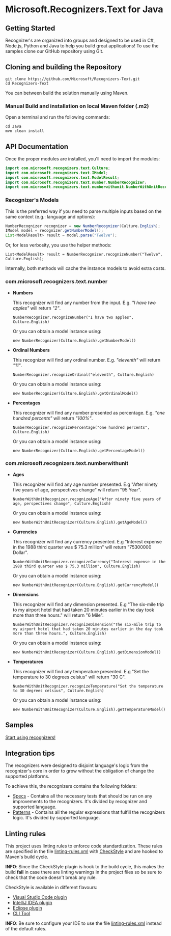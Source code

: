 # Microsoft.Recognizers.Text for Java

## Getting Started

Recognizer's are organized into groups and designed to be used in C#, Node.js, Python and Java to help you build great applications! To use the samples clone our GitHub repository using Git.

## Cloning and building the Repository

    git clone https://github.com/Microsoft/Recognizers-Text.git
    cd Recognizers-Text

You can between build the solution manually using Maven.

### Manual Build and installation on local Maven folder (.m2)

Open a terminal and run the following commands:

    cd Java
    mvn clean install

## API Documentation

Once the proper modules are installed, you'll need to import the modules:

````Java
import com.microsoft.recognizers.text.Culture;
import com.microsoft.recognizers.text.IModel;
import com.microsoft.recognizers.text.ModelResult;
import com.microsoft.recognizers.text.number.NumberRecognizer;
import com.microsoft.recognizers.text.numberwithunit.NumberWithUnitRecognizer;
````

### Recognizer's Models

This is the preferred way if you need to parse multiple inputs based on the same context (e.g.: language and options):

```Java
NumberRecognizer recognizer = new NumberRecognizer(Culture.English);
IModel model = recognizer.getNumberModel();
List<ModelResult> result = model.parse("Twelve");
```

Or, for less verbosity, you use the helper methods:

`List<ModelResult> result = NumberRecognizer.recognizeNumber("Twelve", Culture.English);`

Internally, both methods will cache the instance models to avoid extra costs.

### com.microsoft.recognizers.text.number

* **Numbers**

    This recognizer will find any number from the input. E.g. _"I have two apples"_ will return _"2"_.

    `NumberRecognizer.recognizeNumber("I have two apples", Culture.English)`

    Or you can obtain a model instance using:

    `new NumberRecognizer(Culture.English).getNumberModel()`


* **Ordinal Numbers**

    This recognizer will find any ordinal number. E.g. _"eleventh"_ will return _"11"_.

    `NumberRecognizer.recognizeOrdinal("eleventh", Culture.English)`

    Or you can obtain a model instance using:

    `new NumberRecognizer(Culture.English).getOrdinalModel()`


* **Percentages**

    This recognizer will find any number presented as percentage. E.g. _"one hundred percents"_ will return _"100%"_.

    `NumberRecognizer.recognizePercentage("one hundred percents", Culture.English)`

    Or you can obtain a model instance using:

    `new NumberRecognizer(Culture.English).getPercentageModel()`

### com.microsoft.recognizers.text.numberwithunit

* **Ages**

    This recognizer will find any age number presented. E.g "After ninety five years of age, perspectives change" will return "95 Year".

    `NumberWithUnitRecognizer.recognizeAge("After ninety five years of age, perspectives change", Culture.English)`

    Or you can obtain a model instance using:

    `new NumberWithUnitRecognizer(Culture.English).getAgeModel()`


* **Currencies**

    This recognizer will find any currency presented. E.g "Interest expense in the 1988 third quarter was $ 75.3 million" will return "75300000 Dollar".

    `NumberWithUnitRecognizer.recognizeCurrency("Interest expense in the 1988 third quarter was $ 75.3 million", Culture.English)`

    Or you can obtain a model instance using:

    `new NumberWithUnitRecognizer(Culture.English).getCurrencyModel()`


* **Dimensions**

    This recognizer will find any dimension presented. E.g "The six-mile trip to my airport hotel that had taken 20 minutes earlier in the day took more than three hours." will return "6 Mile".

    `NumberWithUnitRecognizer.recognizeDimension("The six-mile trip to my airport hotel that had taken 20 minutes earlier in the day took more than three hours.", Culture.English)`

    Or you can obtain a model instance using:

    `new NumberWithUnitRecognizer(Culture.English).getDimensionModel()`


* **Temperatures**

    This recognizer will find any temperature presented. E.g "Set the temperature to 30 degrees celsius" will return "30 C".

    `NumberWithUnitRecognizer.recognizeTemperature("Set the temperature to 30 degrees celsius", Culture.English)`

    Or you can obtain a model instance using:

    `new NumberWithUnitRecognizer(Culture.English).getTemperatureModel()`

## Samples

[Start using recognizers!](https://github.com/Microsoft/Recognizers-Text/tree/master/Java/samples)

## Integration tips

The recognizers were designed to disjoint language's logic from the recognizer's core in order to grow without the obligation of change the supported platforms.

To achieve this, the recognizers contains the following folders:

* [Specs](https://github.com/Microsoft/Recognizers-Text/tree/master/Specs) - Contains all the necessary tests that should be run on any improvements to the recognizers. It's divided by recognizer and supported language.
* [Patterns](https://github.com/Microsoft/Recognizers-Text/tree/master/Patterns)  - Contains all the regular expressions that fulfill the recognizers logic. It's divided by supported language.

## Linting rules

This project uses linting rules to enforce code standardization. These rules are specified in the file [linting-rules.xml](linting-rules.xml) with [CheckStyle](https://checkstyle.org/) and are hooked to Maven's build cycle.

**INFO**: Since the CheckStyle plugin is hook to the build cycle, this makes the build **fail** in case there are linting warnings in the project files so be sure to check that the code doesn't break any rule.

CheckStyle is available in different flavours:
- [Visual Studio Code plugin](https://marketplace.visualstudio.com/items?itemName=shengchen.vscode-checkstyle)
- [IntelliJ IDEA plugin](https://plugins.jetbrains.com/plugin/1065-checkstyle-idea)
- [Eclipse plugin](https://checkstyle.org/eclipse-cs)
- [CLI Tool](https://checkstyle.org/cmdline.html)

**INFO**: Be sure to configure your IDE to use the file [linting-rules.xml](linting-rules.xml) instead of the default rules.